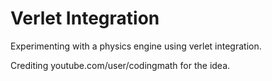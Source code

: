 # Verlet Integration
 Experimenting with a physics engine using verlet integration.

 Crediting youtube.com/user/codingmath for the idea.
